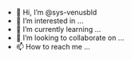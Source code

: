 - 👋 Hi, I’m @sys-venusbld
- 👀 I’m interested in ...
- 🌱 I’m currently learning ...
- 💞️ I’m looking to collaborate on ...
- 📫 How to reach me ...

<!---
sys-venusbld/sys-venusbld is a ✨ special ✨ repository because its `README.md` (this file) appears on your GitHub profile.
You can click the Preview link to take a look at your changes.
--->
